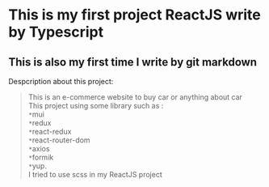 # This is my first project ReactJS write by Typescript
## This is also my first time I write by git markdown
Despcription about this project:
> This is an e-commerce website to buy car or anything about car  
> This project using some library such as :   
  `*`mui   
  `*`redux  
  `*`react-redux  
  `*`react-router-dom  
  `*`axios   
  `*`formik  
  `*`yup.   
> I tried to use scss in my ReactJS project  
